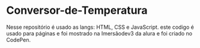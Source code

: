 # Conversor-de-Temperatura
Nesse repositório é usado as langs: HTML, CSS e JavaScript.
este codigo é usado para páginas e foi mostrado na Imersãodev3 da alura e foi criado no CodePen.
